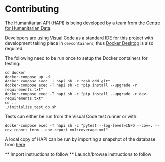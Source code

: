 # Contributing 

The Humanitarian API (HAPI) is being developed by a team from the [Centre for Humanitarian Data](https://centre.humdata.org/).

Developers are using [Visual Code](https://code.visualstudio.com/) as a standard IDE for this project with development taking place in `devcontainers`, thus [Docker Desktop](https://www.docker.com/products/docker-desktop/) is also required.

The following need to be run once to setup the Docker containers for testing:

```shell
cd docker
docker-compose up -d
docker-compose exec -T hapi sh -c "apk add git"
docker-compose exec -T hapi sh -c "pip install --upgrade -r requirements.txt"
docker-compose exec -T hapi sh -c "pip install --upgrade -r dev-requirements.txt"
cd ..
./initialize_test_db.sh
```

Tests can either be run from the Visual Code test runner or with:

```shell
docker-compose exec -T hapi sh -c "pytest --log-level=INFO --cov=. --cov-report term --cov-report xml:coverage.xml"
```

A local copy of HAPI can be run by importing a snapshot of the database from [here](https://github.com/OCHA-DAP/hapi-pipelines/tree/db-export/database).

** Import instructions to follow
** Launch/browse instructions to follow